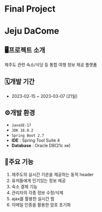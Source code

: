 # Final Project
# Jeju DaCome

## 🖥️프로젝트 소개
제주도 관련 숙소/식당 등 통합 여행 정보 제공 플랫폼

## 🗓️개발 기간
- 2023-02-15 ~ 2023-03-07 (21일)

## ⚙️개발 환경
- `JavaSE-17`
- `JDK 18.0.2`
- `Spring Boot 2.7`
- **IDE** : Spring Tool Suite 4
- **Database** : Oracle DB(21c xe)

## 📌주요 기능
1.  제주도의 실시간 기온을 제공하는 동적 header
2.  유저들에게 인기있는 정보 제공
3.  숙소 결제 기능
4.	관리자의 각종 정보 수정/삭제
5.  ajax를 활용한 실시간 찜
6.  이메일 인증을 활용한 암호 초기화
